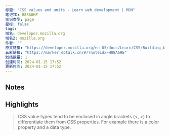 ```yaml
---
标题: "CSS values and units - Learn web development | MDN"
笔记ID: H88A6HE
笔记类型: page
星标: false
tags: 
域名: developer.mozilla.org
域名2: mozilla.org
作者: ""
原文链接: "https://developer.mozilla.org/en-US/docs/Learn/CSS/Building_blocks/Values_and_units"
五彩链接: "https://marker.dotalk.cn/#/?noteidx=H88A6HE"
划线数量: 1
创建时间: 2024-01-15 17:52
更新时间: 2024-01-15 17:52
---
```


## Notes


## Highlights
> CSS value types tend to be enclosed in angle brackets (<, >) to differentiate them from CSS properties. For example there is a color property and a <color> data type.

